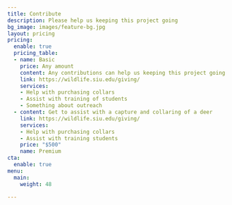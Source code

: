 ```yaml
---
title: Contribute
description: Please help us keeping this project going
bg_image: images/feature-bg.jpg
layout: pricing
pricing:
  enable: true
  pricing_table:
  - name: Basic
    price: Any amount
    content: Any contributions can help us keeping this project going
    link: https://wildlife.siu.edu/giving/
    services:
    - Help with purchasing collars
    - Assist with training of students
    - Something about outreach
  - content: Get to assist with a capture and collaring of a deer
    link: https://wildlife.siu.edu/giving/
    services:
    - Help with purchasing collars
    - Assist with training students
    price: "$500"
    name: Premium
cta:
  enable: true
menu:
  main:
    weight: 48

---
```

